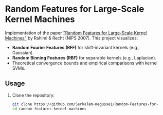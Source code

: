# Random Features for Large-Scale Kernel Machines

Implementation of the paper ["Random Features for Large-Scale Kernel Machines"](https://people.eecs.berkeley.edu/~brecht/papers/07.rah.rec.nips.pdf) by Rahimi & Recht (NIPS 2007). This project visualizes:
- **Random Fourier Features (RFF)** for shift-invariant kernels (e.g., Gaussian).
- **Random Binning Features (RBF)** for separable kernels (e.g., Laplacian).
- Theoretical convergence bounds and empirical comparisons with kernel SVMs.


## Usage
1. Clone the repository:
   ```bash
   git clone https://github.com/Serkalem-negusse1/Random-Features-for-Large-Scale-Kernel.git
   cd random-features-kernel-machines